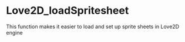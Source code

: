 # Love2D_loadSpritesheet
This function makes it easier to load and set up sprite sheets in Love2D engine
